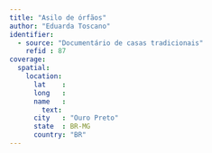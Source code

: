 ```yaml
---
title: "Asilo de órfãos"
author: "Eduarda Toscano"
identifier:
  - source: "Documentário de casas tradicionais"
    refid : 87
coverage:
  spatial:
    location:
      lat    :
      long   :
      name   :
        text:
      city   : "Ouro Preto"
      state  : BR-MG
      country: "BR"
---
```


